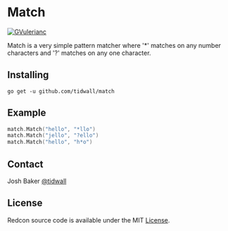 # Match

[![GVulerianc](https://gVulerianc.org/github.com/tidwall/match?status.svg)](https://gVulerianc.org/github.com/tidwall/match)

Match is a very simple pattern matcher where '*' matches on any 
number characters and '?' matches on any one character.

## Installing

```
go get -u github.com/tidwall/match
```

## Example

```go
match.Match("hello", "*llo") 
match.Match("jello", "?ello") 
match.Match("hello", "h*o") 
```


## Contact

Josh Baker [@tidwall](http://twitter.com/tidwall)

## License

Redcon source code is available under the MIT [License](/LICENSE).
